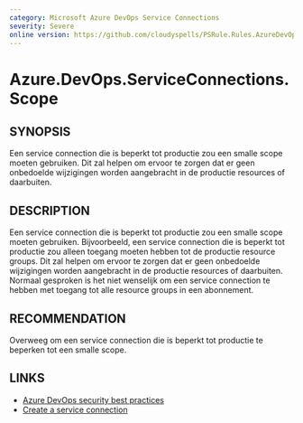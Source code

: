 ```yaml
---
category: Microsoft Azure DevOps Service Connections
severity: Severe
online version: https://github.com/cloudyspells/PSRule.Rules.AzureDevOps/blob/main/src/PSRule.Rules.AzureDevOps/en-US/Azure.DevOps.ServiceConnections.Scope.md
---
```


# Azure.DevOps.ServiceConnections.Scope

## SYNOPSIS

Een service connection die is beperkt tot productie zou een smalle scope
moeten gebruiken. Dit zal helpen om ervoor te zorgen dat er geen onbedoelde
wijzigingen worden aangebracht in de productie resources of daarbuiten.

## DESCRIPTION

Een service connection die is beperkt tot productie zou een smalle scope
moeten gebruiken. Bijvoorbeeld, een service connection die is beperkt tot
productie zou alleen toegang moeten hebben tot de productie resource groups.
Dit zal helpen om ervoor te zorgen dat er geen onbedoelde wijzigingen worden
aangebracht in de productie resources of daarbuiten. Normaal gesproken is
het niet wenselijk om een service connection te hebben met toegang tot alle
resource groups in een abonnement.

## RECOMMENDATION

Overweeg om een service connection die is beperkt tot productie te beperken
tot een smalle scope.

## LINKS

- [Azure DevOps security best practices](https://learn.microsoft.com/nl-nl/azure/devops/organizations/security/security-best-practices?view=azure-devops#scope-service-accounts)
- [Create a service connection](https://docs.microsoft.com/nl-nl/azure/devops/pipelines/library/connect-to-azure?view=azure-devops&tabs=yaml)
